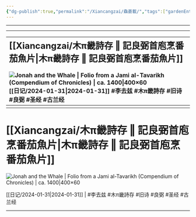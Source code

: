 ```yaml
---
{"dg-publish":true,"permalink":"/Xiancangzai/鱻蒼載/","tags":["gardenEntry"],"created":"2024-04-12T11:51:59.013+08:00"}
---
```



---

---

| <font size="5">[[Xiancangzai/木π畿詩存 ‖ 記良弼首庖烹番茄魚片\|木π畿詩存 ‖ 記良弼首庖烹番茄魚片]]</font><br><br>![Jonah and the Whale \| Folio from a Jami al-Tavarikh (Compendium of Chronicles) \| ca. 1400\|400×60](https://www.artbible.info/images/anoniem_jona_walvis_grt.jpg)<br>[[日记/2024-01-31\|2024-01-31]]  #李去兹  #木π畿詩存 #旧诗 #良弼 #圣经 #古兰经 |
|:------------------------------------------------------------------------------------------------------------------------------------------------------------------------------------------------------------------------------------------------------------------------ |
|                                                                                                                                                                                                                                                                           |

# [[Xiancangzai/木π畿詩存 ‖ 記良弼首庖烹番茄魚片\|木π畿詩存 ‖ 記良弼首庖烹番茄魚片]]

![Jonah and the Whale | Folio from a Jami al-Tavarikh (Compendium of Chronicles) | ca. 1400|400×60](https://www.artbible.info/images/anoniem_jona_walvis_grt.jpg)

[[日记/2024-01-31\|2024-01-31]] | #李去兹 #木π畿詩存 #旧诗 #良弼 #圣经 #古兰经

---
